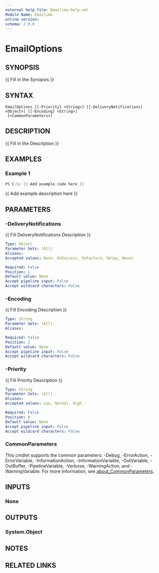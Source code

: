 ```yaml
---
external help file: Emailimo-help.xml
Module Name: Emailimo
online version:
schema: 2.0.0
---
```


# EmailOptions

## SYNOPSIS
{{ Fill in the Synopsis }}

## SYNTAX

```
EmailOptions [[-Priority] <String>] [[-DeliveryNotifications] <Object>] [[-Encoding] <String>]
 [<CommonParameters>]
```

## DESCRIPTION
{{ Fill in the Description }}

## EXAMPLES

### Example 1
```powershell
PS C:\> {{ Add example code here }}
```

{{ Add example description here }}

## PARAMETERS

### -DeliveryNotifications
{{ Fill DeliveryNotifications Description }}

```yaml
Type: Object
Parameter Sets: (All)
Aliases:
Accepted values: None, OnSuccess, OnFailure, Delay, Never

Required: False
Position: 1
Default value: None
Accept pipeline input: False
Accept wildcard characters: False
```

### -Encoding
{{ Fill Encoding Description }}

```yaml
Type: String
Parameter Sets: (All)
Aliases:

Required: False
Position: 2
Default value: None
Accept pipeline input: False
Accept wildcard characters: False
```

### -Priority
{{ Fill Priority Description }}

```yaml
Type: String
Parameter Sets: (All)
Aliases:
Accepted values: Low, Normal, High

Required: False
Position: 0
Default value: None
Accept pipeline input: False
Accept wildcard characters: False
```

### CommonParameters
This cmdlet supports the common parameters: -Debug, -ErrorAction, -ErrorVariable, -InformationAction, -InformationVariable, -OutVariable, -OutBuffer, -PipelineVariable, -Verbose, -WarningAction, and -WarningVariable. For more information, see [about_CommonParameters](http://go.microsoft.com/fwlink/?LinkID=113216).

## INPUTS

### None

## OUTPUTS

### System.Object
## NOTES

## RELATED LINKS
